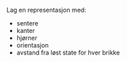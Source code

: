 Lag en representasjon med:
- sentere
- kanter
- hjørner
- orientasjon
- avstand fra løst state for hver brikke